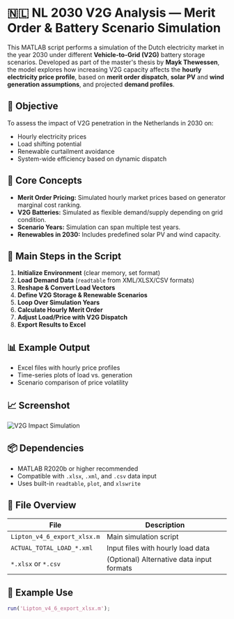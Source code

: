 # 🇳🇱 NL 2030 V2G Analysis — Merit Order & Battery Scenario Simulation

This MATLAB script performs a simulation of the Dutch electricity market in the year 2030 under different **Vehicle-to-Grid (V2G)** battery storage scenarios. Developed as part of the master's thesis by **Mayk Thewessen**, the model explores how increasing V2G capacity affects the **hourly electricity price profile**, based on **merit order dispatch**, **solar PV** and **wind generation assumptions**, and projected **demand profiles**.

## 🧠 Objective

To assess the impact of V2G penetration in the Netherlands in 2030 on:
- Hourly electricity prices
- Load shifting potential
- Renewable curtailment avoidance
- System-wide efficiency based on dynamic dispatch

## 🧮 Core Concepts

- **Merit Order Pricing:** Simulated hourly market prices based on generator marginal cost ranking.
- **V2G Batteries:** Simulated as flexible demand/supply depending on grid condition.
- **Scenario Years:** Simulation can span multiple test years.
- **Renewables in 2030:** Includes predefined solar PV and wind capacity.

## 📂 Main Steps in the Script

1. **Initialize Environment** (clear memory, set format)
2. **Load Demand Data** (`readtable` from XML/XLSX/CSV formats)
3. **Reshape & Convert Load Vectors**
4. **Define V2G Storage & Renewable Scenarios**
5. **Loop Over Simulation Years**
6. **Calculate Hourly Merit Order**
7. **Adjust Load/Price with V2G Dispatch**
8. **Export Results to Excel**

## 📊 Example Output

- Excel files with hourly price profiles
- Time-series plots of load vs. generation
- Scenario comparison of price volatility

## 📈 Screenshot

![V2G Impact Simulation](./preview.svg)

## 📦 Dependencies

- MATLAB R2020b or higher recommended
- Compatible with `.xlsx`, `.xml`, and `.csv` data input
- Uses built-in `readtable`, `plot`, and `xlswrite`

## 📘 File Overview

| File                        | Description                                      |
|-----------------------------|--------------------------------------------------|
| `Lipton_v4_6_export_xlsx.m` | Main simulation script                          |
| `ACTUAL_TOTAL_LOAD_*.xml`   | Input files with hourly load data               |
| `*.xlsx` or `*.csv`         | (Optional) Alternative data input formats       |

## 🧪 Example Use

```matlab
run('Lipton_v4_6_export_xlsx.m');